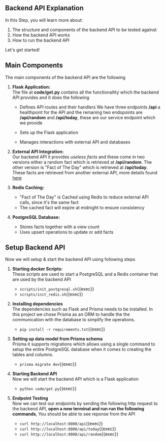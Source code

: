## Backend API Explanation

In this Step, you will learn more about:

1. The structure and components of the backend API to be tested against
2. How the backend API works 
3. How to run the backend API

Let's get started!

## Main Components

The main components of the backend API are the following 

1. **Flask Application:** <br/>
The file at **code/get.py** contains all the functionallity which the backend API provides and it does the following 

	- Defines API routes and their handlers
We have three endpoints **/api** a healthpoint for the API and the remaning two endopoints are **/api/random** and **/api/today**, these are our service endpoint which we provide 

   - Sets up the Flask application   
   - Manages interactions with external API and databases
   
2. **External API Integration:** <br/>
Our backend API it provides *useless facts* and these come in two versions either a random fact which is retrieved at **/api/random**. The other version is "Fact of The Day" which is retrieved at **/api/today**. These facts are retrieved from another external API, more details found [here](https://uselessfacts.jsph.pl)

3. **Redis Caching:**
   - "Fact of The Day" is Cached using Redis to reduce external API calls, since it's the same fact
   - The cached fact will expire at midnight to ensure consistency
4. **PostgreSQL Database:**
	- Stores facts together with a view count
	- Uses upsert operations to update or add facts

## Setup Backend API

Now we will setup & start the backend API using following steps

1. **Starting docker Scripts:** <br/>
These scripts are used to start a PostgreSQL and a Redis container that are used by the backend API
    - `scripts/init_postgresql.sh`{{exec}}
    - `scripts/init_redis.sh`{{exec}}


2. **Installing dependencies** <br/>
The dependencies such as Flask and Prisma needs to be installed. In this project we chose Prisma as an ORM to handle the the communication with the database to simplify the operations.
    -  `pip install -r requirements.txt`{{exec}}

3. **Setting up data model from Prisma schema** <br/>
Prisma it supports migrations which allows using a single command to setup the entire PostgreSQL database when it comes to creating the tables and columns.
    -   `prisma migrate dev`{{exec}}

4. **Starting Backend API**<br/>
Now we will start the backend API which is a Flask application 
    -   `python code/get.py`{{exec}}

5. **Endpoint Testing** <br/>
Now we can test our endpoints by sending the following http request to the backend API, **open a new terminal and run run the following commands**, You should be able to see reponse from the API

    - `curl http://localhost:8000/api`{{exec}}
	- `curl http://localhost:8000/api/today`{{exec}}
	- `curl http://localhost:8000/api/random`{{exec}}